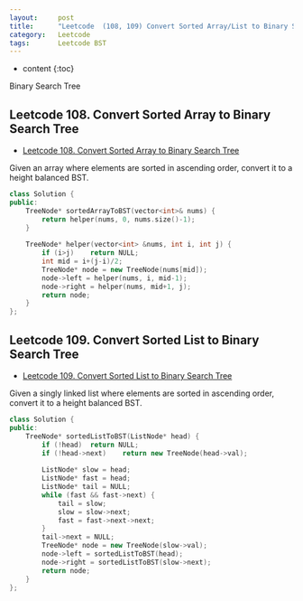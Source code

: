 ```yaml
---
layout:     post
title:      "Leetcode  (108, 109) Convert Sorted Array/List to Binary Search Tree"
category:   Leetcode 
tags:		Leetcode BST
---
```


* content
{:toc}

Binary Search Tree

## Leetcode 108. Convert Sorted Array to Binary Search Tree

* [Leetcode 108. Convert Sorted Array to Binary Search Tree](https://leetcode.com/problems/convert-sorted-array-to-binary-search-tree/)

Given an array where elements are sorted in ascending order, convert it to a height balanced BST.

```cpp
class Solution {
public:
    TreeNode* sortedArrayToBST(vector<int>& nums) {
        return helper(nums, 0, nums.size()-1);
    }
    
    TreeNode* helper(vector<int> &nums, int i, int j) {
        if (i>j)    return NULL;
        int mid = i+(j-i)/2;
        TreeNode* node = new TreeNode(nums[mid]);
        node->left = helper(nums, i, mid-1);
        node->right = helper(nums, mid+1, j);
        return node;
    }
};
```

## Leetcode 109. Convert Sorted List to Binary Search Tree

* [Leetcode 109. Convert Sorted List to Binary Search Tree](https://leetcode.com/problems/convert-sorted-list-to-binary-search-tree/)

Given a singly linked list where elements are sorted in ascending order, convert it to a height balanced BST.

```cpp
class Solution {
public:
    TreeNode* sortedListToBST(ListNode* head) {
        if (!head)  return NULL;
        if (!head->next)    return new TreeNode(head->val);
        
        ListNode* slow = head;
        ListNode* fast = head;
        ListNode* tail = NULL;
        while (fast && fast->next) {
            tail = slow;
            slow = slow->next;
            fast = fast->next->next;
        }
        tail->next = NULL;
        TreeNode* node = new TreeNode(slow->val);
        node->left = sortedListToBST(head);
        node->right = sortedListToBST(slow->next);
        return node;
    }
};
```
